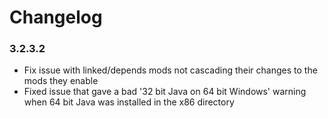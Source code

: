 Changelog
====================================

### 3.2.3.2

- Fix issue with linked/depends mods not cascading their changes to the mods they enable
- Fixed issue that gave a bad '32 bit Java on 64 bit Windows' warning when 64 bit Java was installed in the x86 directory